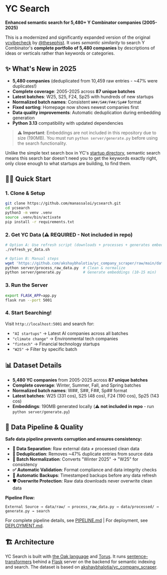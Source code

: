 # YC Search 

**Enhanced semantic search for 5,480+ Y Combinator companies (2005-2025)**

This is a modernized and significantly expanded version of the original [ycvibecheck](https://github.com/thesephist/ycvibecheck) by [@thesephist](https://github.com/thesephist). It uses _semantic similarity_ to search Y Combinator's **complete portfolio of 5,480 companies** by descriptions of ideas or verticals rather than keywords or categories.

## ✨ What's New in 2025

- **5,480 companies** (deduplicated from 10,459 raw entries - ~47% were duplicates!)
- **Complete coverage**: 2005-2025 across **87 unique batches** 
- **Latest batches**: W25, S25, F24, Sp25 with hundreds of new startups
- **Normalized batch names**: Consistent `W##/S##/F##/Sp##` format
- **Fixed sorting**: Homepage now shows newest companies first
- **Data quality improvements**: Automatic deduplication during embedding generation
- **Python 3.13** compatibility with updated dependencies

> ⚠️ **Important**: Embeddings are not included in this repository due to size (190MB). You must run `python server/generate.py` before using the search functionality.

Unlike the simple text search box in YC's [startup directory](https://www.ycombinator.com/companies), semantic search means this search bar doesn't need you to get the keywords exactly right, only close enough to what startups are building, to find them.

## 🏃‍♂️ Quick Start

### 1. **Clone & Setup**
```bash
git clone https://github.com/manassaloi/ycsearch.git
cd ycsearch
python3 -m venv .venv
source .venv/bin/activate
pip install -r requirements.txt
```

### 2. **Get YC Data** (⚠️ **REQUIRED** - Not included in repo)
```bash
# Option A: Use refresh script (downloads + processes + generates embeddings)
./refresh_yc_data.sh

# Option B: Manual steps
wget 'https://github.com/akshaybhalotia/yc_company_scraper/raw/main/data/yc_essential_data.json' -O data/raw/yc-raw.json
python server/process_raw_data.py  # Clean & normalize
python server/generate.py          # Generate embeddings (10-15 min)
```

### 3. **Run the Server**
```bash
export FLASK_APP=app.py
flask run --port 5001
```

### 4. **Start Searching!**
Visit `http://localhost:5001` and search for:
- `"AI startups"` → Latest AI companies across all batches
- `"climate change"` → Environmental tech companies  
- `"fintech"` → Financial technology startups
- `"W25"` → Filter by specific batch

## 📊 Dataset Details

- **5,480 YC companies** from 2005-2025 across **87 unique batches**
- **Complete coverage**: Winter, Summer, Fall, and Spring batches
- **Normalized batch names**: W##, S##, F##, Sp## format
- **Latest batches**: W25 (331 cos), S25 (48 cos), F24 (190 cos), Sp25 (143 cos)
- **Embeddings**: 190MB generated locally (⚠️ **not included in repo** - run `python server/generate.py`)

## 🔧 Data Pipeline & Quality

**Safe data pipeline prevents corruption and ensures consistency:**

- **📁 Data Separation**: Raw external data ≠ processed clean data
- **🔄 Deduplication**: Removes ~47% duplicate entries from source data
- **📝 Batch Normalization**: Converts "Winter 2025" → "W25" for consistency  
- **✅ Automatic Validation**: Format compliance and data integrity checks
- **💾 Automatic Backups**: Timestamped backups before any data refresh
- **🛡️ Overwrite Protection**: Raw data downloads never overwrite clean data

**Pipeline Flow:**
```
External Source → data/raw/ → process_raw_data.py → data/processed/ → generate.py → search
```

For complete pipeline details, see [PIPELINE.md](./PIPELINE.md) | For deployment, see [DEPLOYMENT.md](./DEPLOYMENT.md).

## 🏗️ Architecture

YC Search is built with [the Oak language](https://oaklang.org) and [Torus](https://github.com/thesephist/torus). It runs [sentence-transformers](https://www.sbert.net/) behind a [Flask](https://flask.palletsprojects.com/) server on the backend for semantic indexing and search. The dataset is based on [akshaybhalotia/yc_company_scraper](https://github.com/akshaybhalotia/yc_company_scraper).

